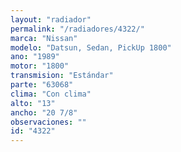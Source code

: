 ```yaml
---
layout: "radiador"
permalink: "/radiadores/4322/"
marca: "Nissan"
modelo: "Datsun, Sedan, PickUp 1800"
ano: "1989"
motor: "1800"
transmision: "Estándar"
parte: "63068"
clima: "Con clima"
alto: "13"
ancho: "20 7/8"
observaciones: ""
id: "4322"
---
```


